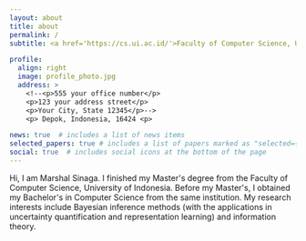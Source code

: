 ```yaml
---
layout: about
title: about
permalink: /
subtitle: <a href='https://cs.ui.ac.id/'>Faculty of Computer Science, University of Indonesia</a>

profile:
  align: right
  image: profile_photo.jpg
  address: >
    <!--<p>555 your office number</p>
    <p>123 your address street</p>
    <p>Your City, State 12345</p>-->
    <p> Depok, Indonesia, 16424 <p>

news: true  # includes a list of news items
selected_papers: true # includes a list of papers marked as "selected={true}"
social: true  # includes social icons at the bottom of the page
---
```


Hi, I am Marshal Sinaga. I finished my Master's degree from the Faculty of Computer Science, University of Indonesia. Before my Master's, I obtained my Bachelor's in Computer Science from the same institution. My research interests include Bayesian inference methods (with the applications in uncertainty quantification and representation learning) and information theory.

<!--[Curiculum Vitae](https://www.dropbox.com/home?preview=CV+latex.pdf)-->